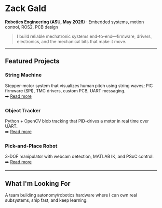 # Zack Gald

**Robotics Engineering (ASU, May 2026)** · Embedded systems, motion control, ROS2, PCB design


> I build reliable mechatronic systems end-to-end—firmware, drivers, electronics, and the mechanical bits that make it move.

---

## Featured Projects

### String Machine
Stepper-motor system that visualizes human pitch using string waves; PIC firmware (SPI), TMC drivers, custom PCB, UART messaging.  
➡️ [Read more](projects/string-machine.md)

### Object Tracker
Python + OpenCV blob tracking that PID-drives a motor in real time over UART.  
➡️ [Read more](projects/object-tracker.md)

### Pick-and-Place Robot
3-DOF manipulator with webcam detection, MATLAB IK, and PSoC control.  
➡️ [Read more](projects/pick-and-place.md)

---

## What I'm Looking For
A team building autonomy/robotics hardware where I can own real subsystems, ship fast, and keep learning.


